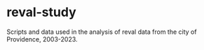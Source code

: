 # reval-study
Scripts and data used in the analysis of reval data from the city of Providence, 2003-2023.
